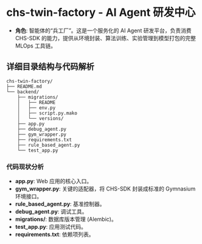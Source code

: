 # chs-twin-factory - AI Agent 研发中心

*   **角色**: 智能体的“兵工厂”。这是一个服务化的 AI Agent 研发平台，负责消费 CHS-SDK 的能力，提供从环境封装、算法训练、实验管理到模型打包的完整 MLOps 工具链。

## 详细目录结构与代码解析

```
chs-twin-factory/
├── README.md
└── backend/
    ├── migrations/
    │   ├── README
    │   ├── env.py
    │   ├── script.py.mako
    │   └── versions/
    ├── app.py
    ├── debug_agent.py
    ├── gym_wrapper.py
    ├── requirements.txt
    ├── rule_based_agent.py
    └── test_app.py
```

### 代码现状分析

*   **app.py**: Web 应用的核心入口。
*   **gym_wrapper.py**: 关键的适配器，将 CHS-SDK 封装成标准的 Gymnasium 环境接口。
*   **rule_based_agent.py**: 基准控制器。
*   **debug_agent.py**: 调试工具。
*   **migrations/**: 数据库版本管理 (Alembic)。
*   **test_app.py**: 应用测试代码。
*   **requirements.txt**: 依赖项列表。
